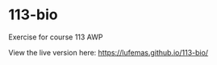 # 113-bio
Exercise for course 113 AWP

View the live version here: <a target="_blank" href="https://lufemas.github.io/113-bio/">https://lufemas.github.io/113-bio/</a>
